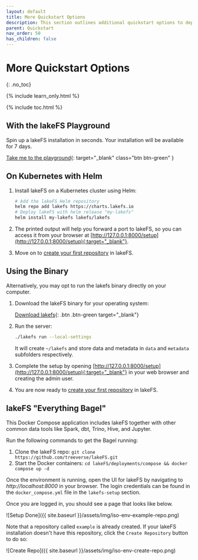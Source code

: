 ```yaml
---
layout: default
title: More Quickstart Options
description: This section outlines additional quickstart options to deploying lakeFS.
parent: Quickstart
nav_order: 50
has_children: false
---
```


# More Quickstart Options
{: .no_toc}

{% include learn_only.html %} 

{% include toc.html %}

## With the lakeFS Playground

Spin up a lakeFS installation in seconds. Your installation will be available for 7 days.

[Take me to the playground](https://demo.lakefs.io){: target="_blank" class="btn btn-green" }

## On Kubernetes with Helm

1. Install lakeFS on a Kubernetes cluster using Helm:
   ```bash
   # Add the lakeFS Helm repository
   helm repo add lakefs https://charts.lakefs.io
   # Deploy lakeFS with helm release "my-lakefs"
   helm install my-lakefs lakefs/lakefs
   ```

1. The printed output will help you forward a port to lakeFS, so you can access it from your browser at [http://127.0.0.1:8000/setup](http://127.0.0.1:8000/setup){:target="_blank"}.

1. Move on to [create your first repository](repository.md) in lakeFS.

## Using the Binary 

Alternatively, you may opt to run the lakefs binary directly on your computer.

1. Download the lakeFS binary for your operating system:

   [Download lakefs](https://github.com/treeverse/lakeFS/releases){: .btn .btn-green target="_blank"}

2. Run the server:
    
   ```bash
   ./lakefs run --local-settings
   ```

   It will create `~/lakefs` and store data and metadata in `data` and `metadata` subfolders respectively. 

3. Complete the setup by opening [http://127.0.0.1:8000/setup](http://127.0.0.1:8000/setup){:target="_blank"} in your web browser and creating the admin user.

4. You are now ready to [create your first repository](repository.md#create-the-repository) in lakeFS.

## lakeFS "Everything Bagel"

This Docker Compose application includes lakeFS together with other common data tools like Spark, dbt, Trino, Hive, and Jupyter.

Run the following commands to get the Bagel running:

1. Clone the lakeFS repo: `git clone https://github.com/treeverse/lakeFS.git`
2. Start the Docker containers: `cd lakeFS/deployments/compose && docker compose up -d`

Once the environment is running, open the UI for lakeFS by navigating to _http://localhost:8000_ in your browser.
The login credentials can be found in the `docker_compose.yml` file in the `lakefs-setup` section.

Once you are logged in, you should see a page that looks like below.

![Setup Done]({{ site.baseurl }}/assets/img/iso-env-example-repo.png)

Note that a repository called `example` is already created. If your lakeFS installation doesn't have this repository, click the `Create Repository` button to do so:

![Create Repo]({{ site.baseurl }}/assets/img/iso-env-create-repo.png)
